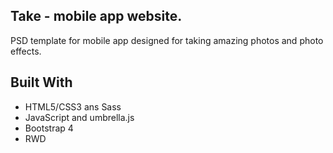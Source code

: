 ## Take - mobile app website.
PSD template for mobile app designed for taking amazing photos and photo effects.

## Built With

* HTML5/CSS3 ans Sass
* JavaScript and umbrella.js
* Bootstrap 4
* RWD


